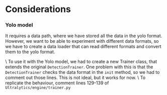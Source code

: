 # Considerations
### Yolo model
It requires a data path, where we have stored all the data in the yolo format. 
However, we want to be able to experiment with different data formats, so we have to create a
data loader that can read different formats and convert them to the yolo format.

\\
To use it with the Yolo model, we had to create a new Trainer class, that extends the original `DetectionTrainer`.
One problem with this is that the `DetectionTrainer` checks the data format in the `init` method, so we had to
comment out those lines. This is not ideal, but it works for now.
\\ 
To replicate the behaviour, comment lines 129-139 of `Ultralytics/engine/trainer.py` 
